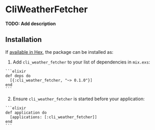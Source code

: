 # CliWeatherFetcher

**TODO: Add description**

## Installation

If [available in Hex](https://hex.pm/docs/publish), the package can be installed as:

  1. Add `cli_weather_fetcher` to your list of dependencies in `mix.exs`:

    ```elixir
    def deps do
      [{:cli_weather_fetcher, "~> 0.1.0"}]
    end
    ```

  2. Ensure `cli_weather_fetcher` is started before your application:

    ```elixir
    def application do
      [applications: [:cli_weather_fetcher]]
    end
    ```

